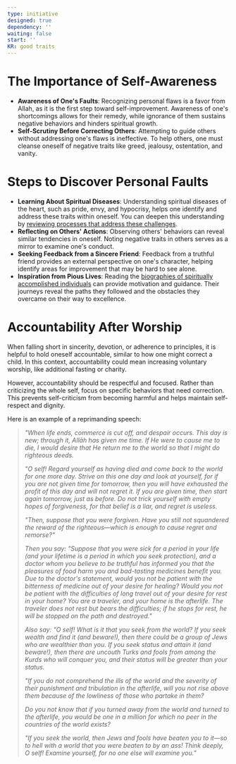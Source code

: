 ```yaml
---
type: initiative
designed: true
dependency: ''
waiting: false
start: ''
KR: good traits
---
```


# The Importance of Self-Awareness

* **Awareness of One's Faults**: Recognizing personal flaws is a favor from Allah, as it is the first step toward self-improvement. Awareness of one's shortcomings allows for their remedy, while ignorance of them sustains negative behaviors and hinders spiritual growth.
* **Self-Scrutiny Before Correcting Others**: Attempting to guide others without addressing one's flaws is ineffective. To help others, one must cleanse oneself of negative traits like greed, jealousy, ostentation, and vanity.

# Steps to Discover Personal Faults

* **Learning About Spiritual Diseases**: Understanding spiritual diseases of the heart, such as pride, envy, and hypocrisy, helps one identify and address these traits within oneself. You can deepen this understanding by [reviewing processes that address these challenges](Processes/Review%20initiatives%20and%20processes.md).
* **Reflecting on Others' Actions**: Observing others' behaviors can reveal similar tendencies in oneself. Noting negative traits in others serves as a mirror to examine one's conduct.
* **Seeking Feedback from a Sincere Friend**: Feedback from a truthful friend provides an external perspective on one's character, helping identify areas for improvement that may be hard to see alone.
* **Inspiration from Pious Lives**: Reading the [biographies of spiritually accomplished individuals](Processes/Choose%20your%20mentors%20well.md) can provide motivation and guidance. Their journeys reveal the paths they followed and the obstacles they overcame on their way to excellence.

# Accountability After Worship

When falling short in sincerity, devotion, or adherence to principles, it is helpful to hold oneself accountable, similar to how one might correct a child. In this context, accountability could mean increasing voluntary worship, like additional fasting or charity.

However, accountability should be respectful and focused. Rather than criticizing the whole self, focus on specific behaviors that need correction. This prevents self-criticism from becoming harmful and helps maintain self-respect and dignity.

Here is an example of a reprimanding speech:

> *"When life ends, commerce is cut off, and despair occurs. This day is new; through it, Allāh has given me time. If He were to cause me to die, I would desire that He return me to the world so that I might do righteous deeds.*
>
> *"O self! Regard yourself as having died and come back to the world for one more day. Strive on this one day and look at yourself, for if you are not given time for tomorrow, then you will have exhausted the profit of this day and will not regret it. If you are given time, then start again tomorrow, just as before. Do not trick yourself with empty hopes of forgiveness, for that belief is a liar, and regret is useless.*
>
> *"Then, suppose that you were forgiven. Have you still not squandered the reward of the righteous—which is enough to cause regret and remorse?"*
>
> *Then you say: "Suppose that you were sick for a period in your life (and your lifetime is a period in which you seek protection), and a doctor whom you believe to be truthful has informed you that the pleasures of food harm you and bad-tasting medicines benefit you. Due to the doctor's statement, would you not be patient with the bitterness of medicine out of your desire for healing? Would you not be patient with the difficulties of long travel out of your desire for rest in your home? You are a traveler, and your home is the afterlife. The traveler does not rest but bears the difficulties; if he stops for rest, he will be stopped on the path and destroyed."*
>
> *Also say: "O self! What is it that you seek from the world? If you seek wealth and find it (and beware!), then there could be a group of Jews who are wealthier than you. If you seek status and attain it (and beware!), then there are uncouth Turks and fools from among the Kurds who will conquer you, and their status will be greater than your status.*
>
> *"If you do not comprehend the ills of the world and the severity of their punishment and tribulation in the afterlife, will you not rise above them because of the lowliness of those who partake in them?*
>
> *Do you not know that if you turned away from the world and turned to the afterlife, you would be one in a million for which no peer in the countries of the world exists?*
>
> *"If you seek the world, then Jews and fools have beaten you to it—so to hell with a world that you were beaten to by an ass! Think deeply, O self! Examine yourself, for no one else will examine you."*